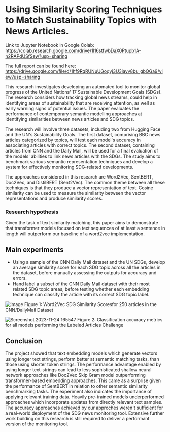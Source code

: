 # Using Similarity Scoring Techniques to Match Sustainability Topics with News Articles.

Link to Jupyter Notebook in Google Colab: https://colab.research.google.com/drive/1l16stfwbDaX0Ptupb1A-n2RAPdUSfSew?usp=sharing

The full report can be found here: https://drive.google.com/file/d/1hf9RqRUNuUGoqvj3U3iavv8bu_gbQGa9/view?usp=sharing 

This research investigates developing an automated tool to monitor global progress of the United Nations' 17 Sustainable Development Goals (SDGs). The research considers how tracking global news streams, could help in identifying areas of sustainability that are receiving attention, as well as early warning signs of potential issues. The paper evaluates the performance of contemporary semantic modelling approaches at identifying similarities between news articles and SDG topics.

The research will involve three datasets, including two from Hugging Face and the UN's Sustainability Goals. The first dataset, comprising BBC news articles categorized by topics, will test each model's accuracy in associating articles with correct topics. The second dataset, containing articles from CNN and the Daily Mail, will be used for a final evaluation of the models' abilities to link news articles with the SDGs. The study aims to benchmark various semantic representation techniques and develop a system for effectively monitoring SDG-related developments.

The approaches considered in this research are Word2Vec, SentBERT, Doc2Vec, and DistilBERT (Sent2Vec). The common theme between all these techniques is that they produce a vector representation of text. Cosine similarity can be used to measure the similarity between the vector representations and produce similarity scores. 

### Research hypothesis
Given the task of text similarity matching, this paper aims to demonstrate that transformer models focused on text sequences of at least a sentence in length will outperform our baseline of a word2vec implementation.

## Main experiments
- Using a sample of the CNN Daily Mail dataset and the UN SDGs, develop an average similarity score for each SDG topic across all the articles in the dataset, before manually assessing the outputs for accuracy and errors.
- Hand label a subset of the CNN Daily Mail dataset with their most related SDG topic areas, before testing whether each embedding technique can classify the article with its correct SDG topic label.

![image](https://github.com/JV11x/Matching_SDGs_With_News_NLP/assets/114994769/e7bad9a0-e167-4c69-a849-372f5c299f88)
Figure 1: Word2Vec SDG Similarity Scoresfor 250 articles in the CNN/DailyMail Dataset

![Screenshot 2023-11-24 165547](https://github.com/JV11x/Matching_SDGs_With_News_NLP/assets/114994769/317bfab2-1d60-449e-94ca-a726018beecb)
Figure 2: Classification accuracy metrics for all models performing the Labeled Articles Challenge

## Conclusion
The project showed that text embedding models which generate vectors using longer text strings, perform better at semantic matching tasks, than those using shorter token strings. The performance advantage enabled by using longer text-strings can lead to less sophisticated shallow neural network approaches like Doc2Vec Skip Gram model outperforming transformer-based embedding approaches. This came as a surprise given the performance of SentBERT in relation to other semantic similarity benchmarking tasks. The experiment also indicates the importance of applying relevant training data. 
Heavily pre-trained models underperformed approaches which incorporate updates from directly relevant text samples. The accuracy approaches achieved by our approches weren't sufficient for a real-world deployment of the SDG news monitoring tool. Extensive further work building on this research is still required to deliver a performant version of the monitoring tool.

